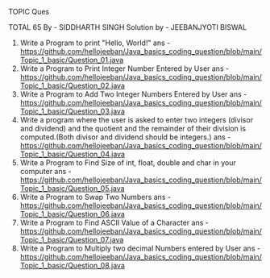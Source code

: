 TOPIC Ques

TOTAL 65
By - 
SIDDHARTH SINGH
Solution by - JEEBANJYOTI BISWAL

1) Write a Program to print "Hello, World!"
ans - https://github.com/hellojeeban/Java_basics_coding_question/blob/main/Topic_1_basic/Question_01.java
2) Write a Program to Print Integer Number Entered by User
ans - https://github.com/hellojeeban/Java_basics_coding_question/blob/main/Topic_1_basic/Question_02.java
3) Write a Program to Add Two Integer Numbers Entered by
User
ans - https://github.com/hellojeeban/Java_basics_coding_question/blob/main/Topic_1_basic/Question_03.java
4) Write a program where the user is asked to enter two
integers (divisor and dividend) and the quotient and the
remainder of their division is computed.(Both divisor and
dividend should be integers.)
ans - https://github.com/hellojeeban/Java_basics_coding_question/blob/main/Topic_1_basic/Question_04.java
5) Write a Program to Find Size of int, float, double and char
in your computer
ans - https://github.com/hellojeeban/Java_basics_coding_question/blob/main/Topic_1_basic/Question_05.java
6) Write a Program to Swap Two Numbers
ans - https://github.com/hellojeeban/Java_basics_coding_question/blob/main/Topic_1_basic/Question_06.java
7) Write a Program to Find ASCII Value of a Character
ans - https://github.com/hellojeeban/Java_basics_coding_question/blob/main/Topic_1_basic/Question_07.java
8) Write a Program to Multiply two decimal Numbers
entered by User
ans - https://github.com/hellojeeban/Java_basics_coding_question/blob/main/Topic_1_basic/Question_08.java
